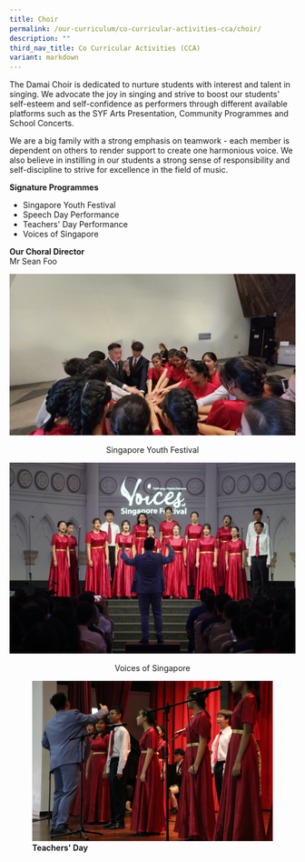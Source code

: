 ```yaml
---
title: Choir
permalink: /our-curriculum/co-curricular-activities-cca/choir/
description: ""
third_nav_title: Co Curricular Activities (CCA)
variant: markdown
---
```

<p>The Damai Choir is dedicated to nurture students with interest and talent in singing. We advocate the joy in singing and strive to boost our students' self-esteem and self-confidence as performers through different available platforms such as the SYF Arts Presentation, Community Programmes and School Concerts.&nbsp;</p>
<p>We are a big family with a strong emphasis on teamwork - each member is dependent on others to render support to create one harmonious voice. We also believe in instilling in our students a strong sense of responsibility and self-discipline to strive for excellence in the field of music.</p>

**Signature Programmes**

* Singapore Youth Festival
*  Speech Day Performance
*  Teachers' Day Performance
*  Voices of Singapore

<p><strong>Our Choral Director<br></strong>Mr Sean Foo</p>


![Singapore Youth Festival](/images/CCA/Photo_A_Singapore_Youth_Festival.jpg)
<center>Singapore Youth Festival</center>

![Voices of Singapore](/images/CCA/Photo_B_Voices_of_Singapore.JPG)
<center>Voices of Singapore</center>

<figure>
<img src="/images/Teachers%20Day.jpg">
<figcaption> <strong>Teachers' Day</strong> </figcaption>
</figure>